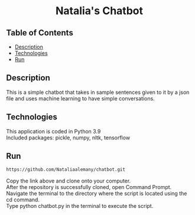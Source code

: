 <div align="center">
    
# Natalia's Chatbot
    
</div>


## Table of Contents
- [Description](#Description)
- [Technologies](#Technologies)
- [Run](#Run)

## Description
This is a simple chatbot that takes in sample sentences given to it by a json file and uses machine learning to have simple conversations.

## Technologies
This application is coded in Python 3.9<br>
Included packages: pickle, numpy, nltk, tensorflow

## Run
``` sh
https://github.com/Nataliaalemany/chatbot.git
```
Copy the link above and clone onto your computer.<br>
After the repository is successfully cloned, open Command Prompt.<br>
Navigate the terminal to the directory where the script is located using the cd command.<br>
Type python chatbot.py in the terminal to execute the script. 
